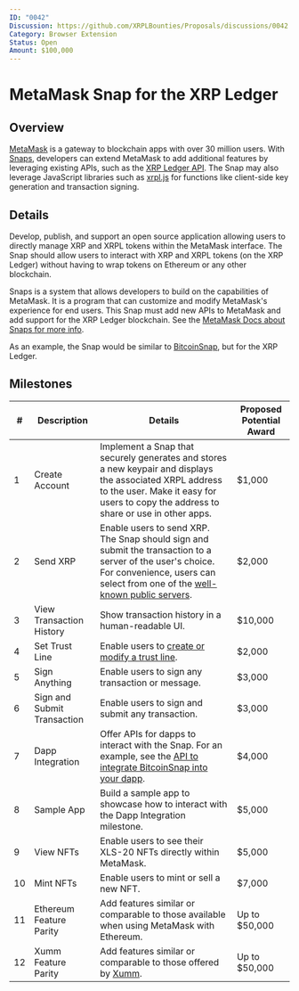```yaml
---
ID: "0042"
Discussion: https://github.com/XRPLBounties/Proposals/discussions/0042
Category: Browser Extension
Status: Open
Amount: $100,000
---
```


# MetaMask Snap for the XRP Ledger

## Overview

[MetaMask](https://metamask.io/) is a gateway to blockchain apps with over 30 million users. With [Snaps](https://metamask.io/snaps/), developers can extend MetaMask to add additional features by leveraging existing APIs, such as the [XRP Ledger API](https://xrpl.org/public-api-methods.html). The Snap may also leverage JavaScript libraries such as [xrpl.js](https://github.com/XRPLF/xrpl.js) for functions like client-side key generation and transaction signing.

## Details

Develop, publish, and support an open source application allowing users to directly manage XRP and XRPL tokens within the MetaMask interface. The Snap should allow users to interact with XRP and XRPL tokens (on the XRP Ledger) without having to wrap tokens on Ethereum or any other blockchain.

Snaps is a system that allows developers to build on the capabilities of MetaMask. It is a program that can customize and modify MetaMask's experience for end users. This Snap must add new APIs to MetaMask and add support for the XRP Ledger blockchain. See the [MetaMask Docs about Snaps for more info](https://docs.metamask.io/guide/snaps.html).

As an example, the Snap would be similar to [BitcoinSnap](https://github.com/KeystoneHQ/btcsnap), but for the XRP Ledger.

## Milestones

| # | Description | Details | Proposed Potential Award |
| - | ----------- | ------- | ------------------------ |
| 1 | Create Account | Implement a Snap that securely generates and stores a new keypair and displays the associated XRPL address to the user. Make it easy for users to copy the address to share or use in other apps. | $1,000 |
| 2 | Send XRP | Enable users to send XRP. The Snap should sign and submit the transaction to a server of the user's choice. For convenience, users can select from one of the [well-known public servers](https://xrpl.org/public-servers.html). | $2,000 |
| 3 | View Transaction History | Show transaction history in a human-readable UI. | $10,000 |
| 4 | Set Trust Line | Enable users to [create or modify a trust line](https://xrpl.org/trustset.html). | $2,000 |
| 5 | Sign Anything | Enable users to sign any transaction or message. | $3,000 |
| 6 | Sign and Submit Transaction | Enable users to sign and submit any transaction. | $3,000 |
| 7 | Dapp Integration | Offer APIs for dapps to interact with the Snap. For an example, see the [API to integrate BitcoinSnap into your dapp](https://github.com/KeystoneHQ/btcsnap/tree/master/packages/snap). | $4,000 |
| 8 | Sample App | Build a sample app to showcase how to interact with the Dapp Integration milestone. | $5,000 |
| 9 | View NFTs | Enable users to see their XLS-20 NFTs directly within MetaMask. | $5,000 |
| 10 | Mint NFTs | Enable users to mint or sell a new NFT. | $7,000 |
| 11 | Ethereum Feature Parity | Add features similar or comparable to those available when using MetaMask with Ethereum. | Up to $50,000 |
| 12 | Xumm Feature Parity | Add features similar or comparable to those offered by [Xumm](https://xumm.app/). | Up to $50,000 |
